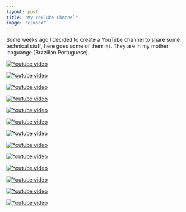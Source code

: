 ```yaml
---
layout: post
title: "My YouTube Channel"
image: "closed"
---
```


Some weeks ago I decided to create a YouTube channel to share some technical stuff, here goes some of them =).
They are in my mother languange (Brazilian Portuguese).

[![Youtube video](https://img.youtube.com/vi/6UvAwmYxx08/0.jpg)](https://youtu.be/6UvAwmYxx08)

[![Youtube video](https://img.youtube.com/vi/n_9OaDKE2YY/0.jpg)](https://youtu.be/n_9OaDKE2YY)

[![Youtube video](https://img.youtube.com/vi/RA1OFj4lCk4/0.jpg)](https://youtu.be/RA1OFj4lCk4)

[![Youtube video](https://img.youtube.com/vi/tsQLb17HrK0/0.jpg)](https://youtu.be/tsQLb17HrK0)

[![Youtube video](https://img.youtube.com/vi/L76DZR7NuRg/0.jpg)](https://youtu.be/L76DZR7NuRg)

[![Youtube video](https://img.youtube.com/vi/sJXi6T-9bKc/0.jpg)](https://youtu.be/sJXi6T-9bKc)

[![Youtube video](https://img.youtube.com/vi/Gy58H8VbZt4/0.jpg)](https://youtu.be/Gy58H8VbZt4)

[![Youtube video](https://img.youtube.com/vi/L-MfwBmL16k/0.jpg)](https://youtu.be/L-MfwBmL16k)

[![Youtube video](https://img.youtube.com/vi/-Uf5DQDoUBw/0.jpg)](https://youtu.be/-Uf5DQDoUBw)

[![Youtube video](https://img.youtube.com/vi/ZLzkCVPbyzY/0.jpg)](https://youtu.be/ZLzkCVPbyzY)

[![Youtube video](https://img.youtube.com/vi/sCaVLljP17w/0.jpg)](https://youtu.be/sCaVLljP17w)

[![Youtube video](https://img.youtube.com/vi/6XPfGSXA6ko/0.jpg)](https://youtu.be/6XPfGSXA6ko)

[![Youtube video](https://img.youtube.com/vi/0E3XQTSObhY/0.jpg)](https://youtu.be/0E3XQTSObhY)

